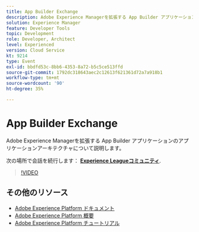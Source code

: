 ```yaml
---
title: App Builder Exchange
description: Adobe Experience Managerを拡張する App Builder アプリケーションのアプリケーションアーキテクチャについて説明します。
solution: Experience Manager
feature: Developer Tools
topic: Development
role: Developer, Architect
level: Experienced
version: Cloud Service
kt: 9214
type: Event
exl-id: bbdfd53c-8bb6-4353-8a72-b5c5ce513ffd
source-git-commit: 1792dc318643aec2c12613f621361d72a7a918b1
workflow-type: tm+mt
source-wordcount: '90'
ht-degree: 35%

---
```


# App Builder Exchange

Adobe Experience Managerを拡張する App Builder アプリケーションのアプリケーションアーキテクチャについて説明します。

次の場所で会話を続行します： **[Experience Leagueコミュニティ](https://adobe.ly/3uragoI)**.

>[!VIDEO](https://video.tv.adobe.com/v/337709/?quality=12&learn=on&hidetitle=true)

## その他のリソース

- [Adobe Experience Platform ドキュメント](https://experienceleague.adobe.com/docs/experience-platform.html?lang=ja)
- [Adobe Experience Platform 概要](https://experienceleague.adobe.com/docs/experience-platform/landing/home.html?lang=ja)
- [Adobe Experience Platform チュートリアル](https://experienceleague.adobe.com/docs/platform-learn/tutorials/overview.html?lang=ja)
